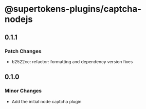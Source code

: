 # @supertokens-plugins/captcha-nodejs

## 0.1.1

### Patch Changes

- b2522cc: refactor: formatting and dependency version fixes

## 0.1.0

### Minor Changes

- Add the initial node captcha plugin
